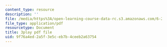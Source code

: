 ```yaml
---
content_type: resource
description: ''
file: /media/https%3A/open-learning-course-data-rc.s3.amazonaws.com/6-262-discrete-stochastic-processes-spring-2011/9f76a4ed2a5f3e5ceb7b4ceeb2a63754_k0UZNZwPO8Q.pdf
file_type: application/pdf
resourcetype: Document
title: 3play pdf file
uid: 9f76a4ed-2a5f-3e5c-eb7b-4ceeb2a63754
---
```

